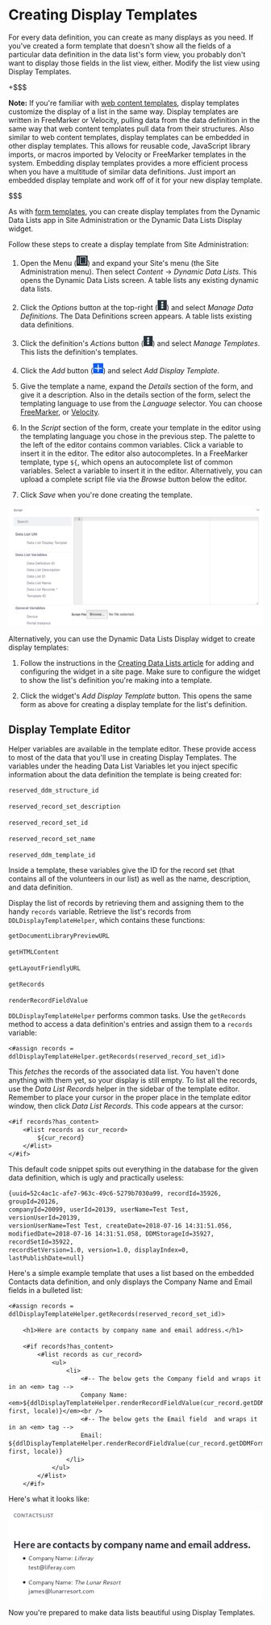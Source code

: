 # Creating Display Templates [](id=creating-display-templates)

For every data definition, you can create as many displays as you need. If
you've created a form template that doesn't show all the fields of a particular
data definition in the data list's form view, you probably don't want to display
those fields in the list view, either. Modify the list view using Display
Templates. 

+$$$

**Note:** If you're familiar with 
[web content templates](/discover/portal/-/knowledge_base/7-1/designing-web-content-with-templates), 
display templates customize the display of a list in the same way. Display 
templates are written in FreeMarker or Velocity, pulling data from the data 
definition in the same way that web content templates pull data from their 
structures. Also similar to web content templates, display templates can be
embedded in other display templates. This allows for reusable code, JavaScript
library imports, or macros imported by Velocity or FreeMarker templates in the
system. Embedding display templates provides a more efficient process when you
have a multitude of similar data definitions. Just import an embedded display
template and work off of it for your new display template. 

$$$

As with 
[form templates](/discover/portal/-/knowledge_base/7-1/creating-form-templates), 
you can create display templates from the Dynamic Data Lists app in Site 
Administration or the Dynamic Data Lists Display widget. 

Follow these steps to create a display template from Site Administration: 

1.  Open the Menu 
    (![Menu](../../../images/icon-menu.png)) 
    and expand your Site's menu (the Site Administration menu). Then select 
    *Content* &rarr; *Dynamic Data Lists*. This opens the Dynamic Data Lists 
    screen. A table lists any existing dynamic data lists. 

2.  Click the *Options* button at the top-right 
    (![Options](../../../images/icon-options.png)) 
    and select *Manage Data Definitions*. The Data Definitions screen appears. A 
    table lists existing data definitions. 

3.  Click the definition's *Actions* button 
    (![Options](../../../images/icon-options.png)) 
    and select *Manage Templates*. This lists the definition's templates. 

4.  Click the *Add* button 
    (![Add](../../../images/icon-add.png)) 
    and select *Add Display Template*. 

5.  Give the template a name, expand the *Details* section of the form, and 
    give it a description. Also in the details section of the form, select the 
    templating language to use from the *Language* selector. You can choose 
    [FreeMarker](https://freemarker.apache.org/index.html), 
    or 
    [Velocity](https://velocity.apache.org/). 

6.  In the *Script* section of the form, create your template in the editor 
    using the templating language you chose in the previous step. The palette to 
    the left of the editor contains common variables. Click a variable to insert
    it in the editor. The editor also autocompletes. In a FreeMarker
    template, type `${`, which opens an autocomplete list of common variables.
    Select a variable to insert it in the editor. Alternatively, you can upload
    a complete script file via the *Browse* button below the editor. 

7.  Click *Save* when you're done creating the template. 

![Figure 1: Create your display template in the editor.](../../../images/ddl-template-editor.png)

Alternatively, you can use the Dynamic Data Lists Display widget to create 
display templates: 

1.  Follow the instructions in the 
    [Creating Data Lists article](/discover/portal/-/knowledge_base/7-1/creating-data-lists) 
    for adding and configuring the widget in a site page. Make sure to configure
    the widget to show the list's definition you're making into a template. 

2.  Click the widget's *Add Display Template* button. This opens the same form 
    as above for creating a display template for the list's definition. 

## Display Template Editor [](id=display-template-editor)

Helper variables are available in the template editor. These provide access to
most of the data that you'll use in creating Display Templates. The variables
under the heading Data List Variables let you inject specific information about
the data definition the template is being created for:

    reserved_ddm_structure_id
    
    reserved_record_set_description
    
    reserved_record_set_id
    
    reserved_record_set_name

    reserved_ddm_template_id

Inside a template, these variables give the ID for the record set (that contains
all of the volunteers in our list) as well as the name, description, and data
definition. 

Display the list of records by retrieving them and assigning them to the handy
`records` variable. Retrieve the list's records from `DDLDisplayTemplateHelper`,
which contains these functions:

    getDocumentLibraryPreviewURL

    getHTMLContent

    getLayoutFriendlyURL

    getRecords

    renderRecordFieldValue

`DDLDisplayTemplateHelper` performs common tasks. Use the `getRecords` method to
access a data definition's entries and assign them to a `records` variable: 

    <#assign records = ddlDisplayTemplateHelper.getRecords(reserved_record_set_id)>

This *fetches* the records of the associated data list. You haven't done
anything with them yet, so your display is still empty. To list all the records,
use the *Data List Records* helper in the sidebar of the template editor.
Remember to place your cursor in the proper place in the template editor window,
then click *Data List Records*. This code appears at the cursor: 

    <#if records?has_content>
        <#list records as cur_record>
            ${cur_record}
        </#list>
    </#if>

This default code snippet spits out everything in the database for the given
data definition, which is ugly and practically useless:

    {uuid=52c4ac1c-afe7-963c-49c6-5279b7030a99, recordId=35926, groupId=20126, 
    companyId=20099, userId=20139, userName=Test Test, versionUserId=20139, 
    versionUserName=Test Test, createDate=2018-07-16 14:31:51.056, 
    modifiedDate=2018-07-16 14:31:51.058, DDMStorageId=35927, recordSetId=35922, 
    recordSetVersion=1.0, version=1.0, displayIndex=0, lastPublishDate=null}

Here's a simple example template that uses a list based on the embedded Contacts
data definition, and only displays the Company Name and Email fields in
a bulleted list:

    <#assign records = ddlDisplayTemplateHelper.getRecords(reserved_record_set_id)>

        <h1>Here are contacts by company name and email address.</h1>

        <#if records?has_content>
            <#list records as cur_record>
                <ul>
                    <li>
                        <#-- The below gets the Company field and wraps it in an <em> tag -->
                        Company Name: <em>${ddlDisplayTemplateHelper.renderRecordFieldValue(cur_record.getDDMFormFieldValues("company")?first, locale)}</em><br /> 
                        <#-- The below gets the Email field  and wraps it in an <em> tag --> 
                        Email: ${ddlDisplayTemplateHelper.renderRecordFieldValue(cur_record.getDDMFormFieldValues("email")?first, locale)} 
                    </li> 
                </ul> 
            </#list> 
        </#if>

Here's what it looks like: 

![Figure 2: Extract appropriate display information, rather than spitting out the whole object.](../../../images/ddl-contacts-template.png)

Now you're prepared to make data lists beautiful using Display Templates.
